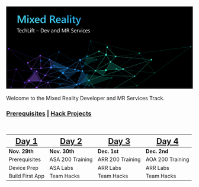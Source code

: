 ![Dev Track Banner](Images/MRTL-DevBanner.png)

Welcome to the Mixed Reality Developer and MR Services Track. 

### [Prerequisites](prerequisites.md) |  [Hack Projects](projects.md)

<br/>

|<span style="font-size:16.0pt">[Day 1](day1.md)</span>  |<span style="font-size:16.0pt">[Day 2](day2.md)</span>  |<span style="font-size:16.0pt">[Day 3](day3.md)</span>  |<span style="font-size:16.0pt">[Day 4](day4.md)</span>  |
|---------|---------|---------|---------|
|**Nov. 29th** | **Nov. 30th** | **Dec. 1st** | **Dec. 2nd** |
|Prerequisites | ASA 200 Training | ARR 200 Training | AOA 200 Training |
|Device Prep | ASA Labs | ARR Labs | ARR Labs |
|Build First App | Team Hacks | Team Hacks | Team Hacks |